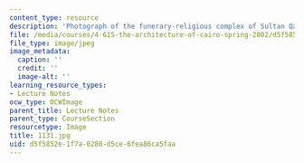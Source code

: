 ```yaml
---
content_type: resource
description: 'Photograph of the funerary-religious complex of Sultan Qaytbay: interior.'
file: /media/courses/4-615-the-architecture-of-cairo-spring-2002/d5f5852e1f7a0280d5ce6fea86ca5faa_1131.jpg
file_type: image/jpeg
image_metadata:
  caption: ''
  credit: ''
  image-alt: ''
learning_resource_types:
- Lecture Notes
ocw_type: OCWImage
parent_title: Lecture Notes
parent_type: CourseSection
resourcetype: Image
title: 1131.jpg
uid: d5f5852e-1f7a-0280-d5ce-6fea86ca5faa
---
```

